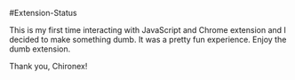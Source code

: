 #Extension-Status

This is my first time interacting with JavaScript and Chrome extension and I decided to make something dumb.
It was a pretty fun experience. Enjoy the dumb extension.

Thank you, Chironex!